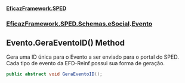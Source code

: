 #### [EficazFramework.SPED](EficazFrameworkSPED.md 'EficazFramework SPED')
### [EficazFramework.SPED.Schemas.eSocial](EficazFramework.SPED.Schemas.eSocial.md 'EficazFramework.SPED.Schemas.eSocial').[Evento](EficazFramework.SPED.Schemas.eSocial/Evento.md 'EficazFramework.SPED.Schemas.eSocial.Evento')

## Evento.GeraEventoID() Method

Gera uma ID única para o Evento a ser enviado para o portal do SPED.  
Cada tipo de evento da EFD-Reinf possui sua forma de geração.

```csharp
public abstract void GeraEventoID();
```